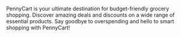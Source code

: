 
PennyCart is your ultimate destination for budget-friendly grocery shopping. Discover amazing deals and discounts on a wide range of essential products. Say goodbye to overspending and hello to smart shopping with PennyCart!
